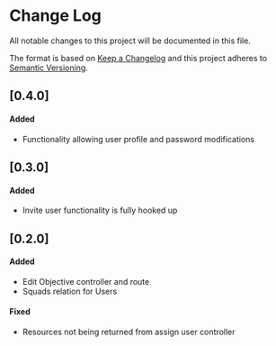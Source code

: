 # Change Log
All notable changes to this project will be documented in this file.

The format is based on [Keep a Changelog](http://keepachangelog.com/) 
and this project adheres to [Semantic Versioning](http://semver.org/).

## [0.4.0]
#### Added
- Functionality allowing user profile and password modifications

## [0.3.0]
#### Added
- Invite user functionality is fully hooked up

## [0.2.0]
#### Added
- Edit Objective controller and route
- Squads relation for Users

#### Fixed
- Resources not being returned from assign user controller
